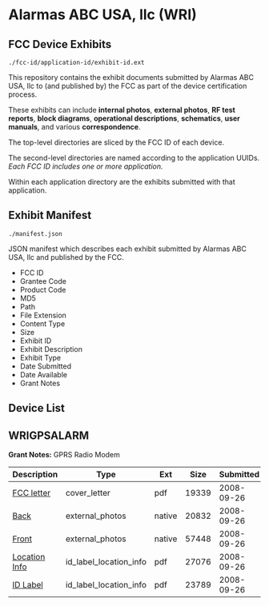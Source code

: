 # Alarmas ABC USA, llc (WRI)
## FCC Device Exhibits

```
./fcc-id/application-id/exhibit-id.ext
```

This repository contains the exhibit documents submitted by Alarmas ABC USA, llc to (and published by) the FCC as part of the device certification process.

These exhibits can include **internal photos**, **external photos**, **RF test reports**, **block diagrams**, **operational descriptions**, **schematics**, **user manuals**, and various **correspondence**.

The top-level directories are sliced by the FCC ID of each device.

The second-level directories are named according to the application UUIDs. *Each FCC ID includes one or more application.*

Within each application directory are the exhibits submitted with that application. 

## Exhibit Manifest

```
./manifest.json
```

JSON manifest which describes each exhibit submitted by Alarmas ABC USA, llc and published by the FCC.

- FCC ID
- Grantee Code
- Product Code
- MD5
- Path
- File Extension
- Content Type
- Size
- Exhibit ID
- Exhibit Description
- Exhibit Type
- Date Submitted
- Date Available
- Grant Notes

## Device List
## WRIGPSALARM
**Grant Notes:** GPRS Radio Modem

| Description | Type | Ext | Size | Submitted | Available |
| ----------- | ---- | --- | ---- | --------- | --------- |
| [FCC letter](WRIGPSALARM/8fbf973b255e12259209e82ceceb743a/1007402.pdf) | cover_letter | pdf | 19339 | 2008-09-26 | 2008-09-27 |
| [Back](WRIGPSALARM/8fbf973b255e12259209e82ceceb743a/661877.native) | external_photos | native | 20832 | 2008-09-26 | 2008-09-27 |
| [Front](WRIGPSALARM/8fbf973b255e12259209e82ceceb743a/1007401.native) | external_photos | native | 57448 | 2008-09-26 | 2008-09-27 |
| [Location Info](WRIGPSALARM/8fbf973b255e12259209e82ceceb743a/1007398.pdf) | id_label_location_info | pdf | 27076 | 2008-09-26 | 2008-09-27 |
| [ID Label](WRIGPSALARM/8fbf973b255e12259209e82ceceb743a/1007399.pdf) | id_label_location_info | pdf | 23789 | 2008-09-26 | 2008-09-27 |
